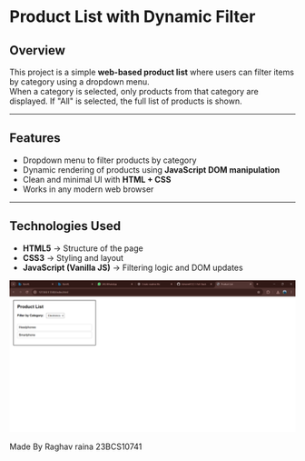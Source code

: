 # Product List with Dynamic Filter

## Overview
This project is a simple **web-based product list** where users can filter items by category using a dropdown menu.  
When a category is selected, only products from that category are displayed. If "All" is selected, the full list of products is shown.

---

## Features
- Dropdown menu to filter products by category  
- Dynamic rendering of products using **JavaScript DOM manipulation**  
- Clean and minimal UI with **HTML + CSS**  
- Works in any modern web browser  

---

## Technologies Used
- **HTML5** → Structure of the page  
- **CSS3** → Styling and layout  
- **JavaScript (Vanilla JS)** → Filtering logic and DOM updates  

![Product List Example](Lists.png)

Made By Raghav raina 23BCS10741

